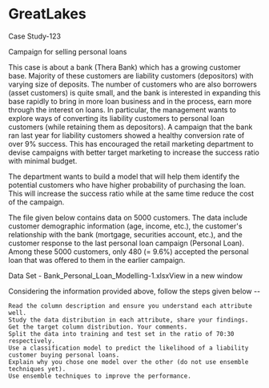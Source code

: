 # GreatLakes

Case Study-123

Campaign for selling personal loans 

This case is about a bank (Thera Bank) which has a growing customer base. Majority of these customers are liability customers (depositors) with varying size of deposits. The number of customers who are also borrowers (asset customers) is quite small, and the bank is interested in expanding this base rapidly to bring in more loan business and in the process, earn more through the interest on loans. In particular, the management wants to explore ways of converting its liability customers to personal loan customers (while retaining them as depositors). A campaign that the bank ran last year for liability customers showed a healthy conversion rate of over 9% success. This has encouraged the retail marketing department to devise campaigns with better target marketing to increase the success ratio with minimal budget.

The department wants to build a model that will help them identify the potential customers who have higher probability of purchasing the loan. This will increase the success ratio while at the same time reduce the cost of the campaign. 

The file given below contains data on 5000 customers. The data include customer demographic information (age, income, etc.), the customer's relationship with the bank (mortgage, securities account, etc.), and the customer response to the last personal loan campaign (Personal Loan). Among these 5000 customers, only 480 (= 9.6%) accepted the personal loan that was offered to them in the earlier campaign. 

Data Set - Bank_Personal_Loan_Modelling-1.xlsxView in a new window

Considering the information provided above, follow the steps given below --

    Read the column description and ensure you understand each attribute well.
    Study the data distribution in each attribute, share your findings.
    Get the target column distribution. Your comments.
    Split the data into training and test set in the ratio of 70:30 respectively.
    Use a classification model to predict the likelihood of a liability customer buying personal loans.
    Explain why you chose one model over the other (do not use ensemble techniques yet).
    Use ensemble techniques to improve the performance.

